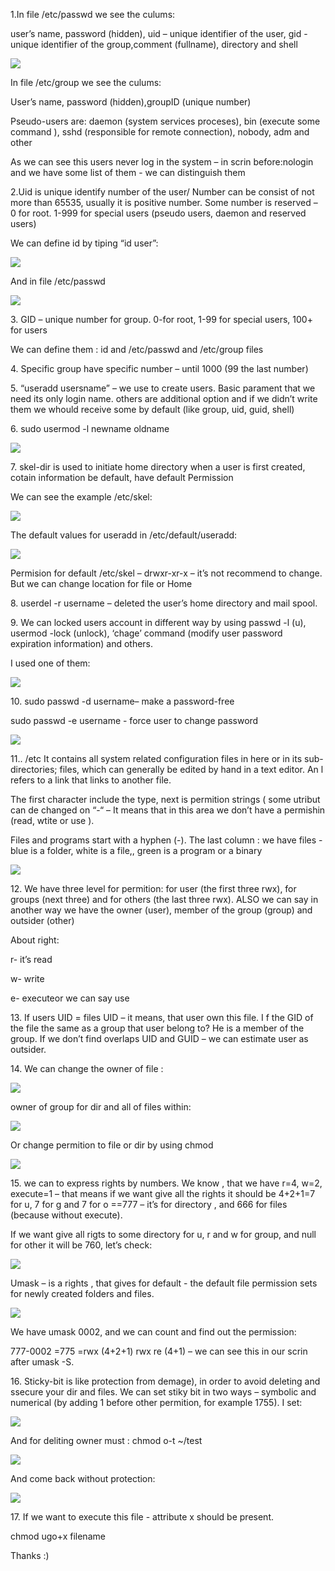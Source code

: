 <p>1.In file /etc/passwd we see the culums: </p>
<p>user’s name, password (hidden), uid – unique identifier of the user, gid -unique identifier of the group,comment (fullname), directory and shell</p>

![](https://github.com/Khrystyna1983/DevOps_online_Lviv_2021Q2/raw/master/m5/Task5.2/scrin/1.1etcpasswd.jpg)

<p>In file /etc/group we see the culums:</p>
<p>User’s name, password (hidden),groupID (unique number)</p>
<p>Pseudo-users are: daemon (system services proceses), bin (execute some command ), sshd (responsible for remote connection), nobody, adm and other</p>
<p>As we can see this users never log in the system – in scrin before:nologin and we have some list of them - we can distinguish them</p>
<p>2.Uid is unique identify number of the user/ Number can be consist of not more than 65535, usually it is positive number. Some number is reserved – 0 for root. 1-999 for special users (pseudo users, daemon and reserved users)</p>
<p>We can define id by tiping “id user”:</p>

![](https://github.com/Khrystyna1983/DevOps_online_Lviv_2021Q2/raw/master/m5/Task5.2/scrin/2.1id.jpg)

<p>And in file /etc/passwd</p>

<p></p>
<p></p>

![](https://github.com/Khrystyna1983/DevOps_online_Lviv_2021Q2/raw/master/m3/Task3.1/Scrin/2sqlconsole.jpg)

<p>3. GID – unique number for group. 0-for root, 1-99 for special users, 100+ for users</p>
<p>We can define them : id and /etc/passwd and /etc/group files</p>

<p>4. Specific group have specific number – until 1000 (99 the last number)</p>

<p>5. “useradd usersname” – we use  to create users. Basic parament that we need  its only login name. others are additional option   and if we didn’t write them we whould receive some by default (like group, uid, guid, shell)</p>

<p>6. sudo usermod -l newname oldname</p>

![](https://github.com/Khrystyna1983/DevOps_online_Lviv_2021Q2/raw/master/m5/Task5.2/scrin/6.1.jpg)

<p>7. skel-dir is used to initiate home directory when a user is first created, cotain information be default, have default Permission</p>
<p>We can see the example  /etc/skel:</p>

![](https://github.com/Khrystyna1983/DevOps_online_Lviv_2021Q2/raw/master/m5/Task5.2/scrin/7.1.jpg)

<p>The default values for useradd in /etc/default/useradd:</p>

![](https://github.com/Khrystyna1983/DevOps_online_Lviv_2021Q2/raw/master/m5/Task5.2/scrin/7.2defaultvalue.jpg)

<p>Permision for default /etc/skel – drwxr-xr-x – it’s not recommend to change. But we can change location for file or Home</p>

<p>8. userdel -r username – deleted the user’s home directory and mail spool.</p>

<p>9. We can locked users account in different way by using  passwd -l (u), usermod -lock (unlock), ‘chage’ command (modify user password expiration information) and others.</p>
<p>I used one of them:</p>

![](https://github.com/Khrystyna1983/DevOps_online_Lviv_2021Q2/raw/master/m5/Task5.2/scrin/9.1.jpg)

<p>10. sudo passwd -d username– make a password-free </p>
<p>sudo passwd  -e username -  force user to change password</p>

![](https://github.com/Khrystyna1983/DevOps_online_Lviv_2021Q2/raw/master/m5/Task5.2/scrin/10.1.jpg)

<p>11.. /etc  It contains all system related configuration files in here or in its sub-directories; files, which can generally be edited by hand in a text editor. An l refers to a link that links to another file.</p>
<p>The first character include the type, next is permition strings ( some utribut can de changed on “-“ – It means that in this area we don’t have a permishin (read, wtite or use ). </p>
<p>Files and programs start with a hyphen (-). The last column : we have files - blue is a folder, white is a file,, green is a program or a binary </p>

![](https://github.com/Khrystyna1983/DevOps_online_Lviv_2021Q2/raw/master/m5/Task5.2/scrin/11.1.jpg)

<p>12. We have three level for permition: for user (the first three rwx), for groups (next three) and for others (the last three rwx). ALSO we can say in another way we have  the owner (user),  member of the group (group) and outsider (other)</p>
<p>About right:</p>
<p>r- it’s read</p>
<p>w- write</p>
<p>e- executeor we can say use</p>

<p>13. If users UID = files UID – it means, that user own this file. I f  the GID of the file the same as a group that user belong to? He is a member of the group. If we don’t find overlaps UID and GUID – we can  estimate user as outsider.</p>

<p>14. We can change the owner of file : </p>

![](https://github.com/Khrystyna1983/DevOps_online_Lviv_2021Q2/raw/master/m5/Task5.2/scrin/14.1.jpg)

<p>owner of group for dir and all of files within:</p>

![](https://github.com/Khrystyna1983/DevOps_online_Lviv_2021Q2/raw/master/m5/Task5.2/scrin/14.2.jpg)

<p>Or change permition to file or dir by using chmod</p>

![](https://github.com/Khrystyna1983/DevOps_online_Lviv_2021Q2/raw/master/m5/Task5.2/scrin/14.3changeright.jpg)

<p>15.  we can to express rights by numbers. We know , that we have r=4, w=2, execute=1 – that means if we want give all the rights it should be 4+2+1=7 for u, 7 for g and 7 for o  ==777 – it’s for directory ,  and 666 for files (because without execute).</p>
<p>If we want give all rigts to some directory for u, r and w for group, and null for other  it will be 760, let’s check:</p>

![](https://github.com/Khrystyna1983/DevOps_online_Lviv_2021Q2/raw/master/m5/Task5.2/scrin/15.1number.jpg)

<p>Umask – is a rights , that gives for default - the default file permission sets for newly created folders and files.</p>

![](https://github.com/Khrystyna1983/DevOps_online_Lviv_2021Q2/raw/master/m5/Task5.2/scrin/15.2umaskS.jpg)

<p>We have umask 0002, and we can count and find out the permission:</p>
<p>777-0002 =775 =rwx (4+2+1) rwx re (4+1) – we can see this in our scrin after umask -S.</p>

<p>16. Sticky-bit is like protection from demage), in order to avoid deleting and ssecure your dir and files. We can set stiky bit in two ways – symbolic and numerical (by adding 1 before other permition, for example 1755). I set:</p>

![](https://github.com/Khrystyna1983/DevOps_online_Lviv_2021Q2/raw/master/m5/Task5.2/scrin/16.1stickybit.jpg)

<p>And for deliting owner must : chmod o-t ~/test</p>

![](https://github.com/Khrystyna1983/DevOps_online_Lviv_2021Q2/raw/master/m5/Task5.2/scrin/16.2file.jpg)

<p>And come back without protection:</p>

![](https://github.com/Khrystyna1983/DevOps_online_Lviv_2021Q2/raw/master/m5/Task5.2/scrin/16.3.jpg)

<p>17. If we want to execute this file -  attribute x should be present.</p>
<p>chmod ugo+x  filename</p>

<p>Thanks :)</p>

